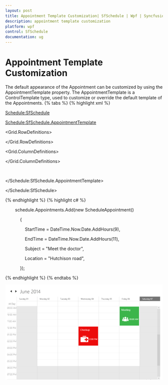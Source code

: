 ```yaml
---
layout: post
title: Appointment Template Customization| SfSchedule | Wpf | Syncfusion
description: appointment template customization
platform: wpf
control: SfSchedule
documentation: ug
---
```


# Appointment Template Customization

The default appearance of the Appointment can be customized by using the AppointmentTemplate property. The AppointmentTemplate is a ControlTemplate type, used to customize or override the default template of the Appointments.
{% tabs %}
{% highlight xml %}

<Schedule:SfSchedule>

<Schedule:SfSchedule.AppointmentTemplate>

<ControlTemplate>

<Grid>

<Rectangle Fill="{Binding AppointmentBackground}"/>

<Grid>

<Grid.RowDefinitions>

<RowDefinition Height="0.25*"/>

<RowDefinition Height="0.75*"/>

</Grid.RowDefinitions>

<Grid.ColumnDefinitions>

<ColumnDefinition/><ColumnDefinition/>

</Grid.ColumnDefinitions>

<TextBlock Margin="10,2,0,0" Text="{Binding Subject}" Grid.Row="0" Grid.Column="0" Grid.ColumnSpan="2" HorizontalAlignment="Left" VerticalAlignment="Center" FontSize="20" Foreground="White" FontWeight="Light" FontFamily="Segoe UI"/>

<Image Source="../Assets/Team.png" Grid.Row="1" HorizontalAlignment="Left" VerticalAlignment="Center" Stretch="Fill" />

<TextBlock Text="{Binding StartTime}" Grid.Row="1" Grid.Column="1" HorizontalAlignment="Left" VerticalAlignment="Center" FontSize="20" Foreground="White" FontWeight="Light" FontFamily="Segoe UI" TextWrapping="NoWrap"/>

</Grid></Grid>

</ControlTemplate>

</Schedule:SfSchedule.AppointmentTemplate>

</Schedule:SfSchedule>  

{% endhighlight %}
{% highlight c# %}


        schedule.Appointments.Add(new ScheduleAppointment()

            {

                StartTime = DateTime.Now.Date.AddHours(9),

                EndTime = DateTime.Now.Date.AddHours(11),

                Subject = "Meet the doctor",

                Location = "Hutchison road",

            });


{% endhighlight  %}
{% endtabs %}



![](Appointment-Template-Customization_images/Appointment-Template-Customization_img1.png)





